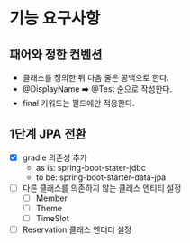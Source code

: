 # 기능 요구사항

## 패어와 정한 컨벤션

- 클래스를 정의한 뒤 다음 줄은 공백으로 한다.
- @DisplayName ➡️ @Test 순으로 작성한다.
- final 키워드는 필드에만 적용한다.

## 1단계 JPA 전환

- [x] gradle 의존성 추가
    - as is: spring-boot-stater-jdbc
    - to be: spring-boot-starter-data-jpa
- [ ] 다른 클래스를 의존하지 않는 클래스 엔티티 설정
  - [ ] Member
  - [ ] Theme
  - [ ] TimeSlot
- [ ] Reservation 클래스 엔티티 설정
